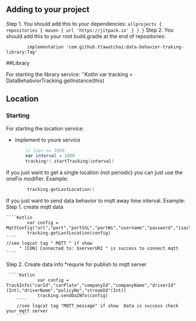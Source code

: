 Adding to your project
----------------------
Step 1. You should add this to your dependencies:
	````
            allprojects {
                    repositories {
                        maven { url 'https://jitpack.io' }
                    }
                }
	````
Step 2. You should add this to your root build.gradle at the end of repositories:

	        implementation 'com.github.ttawatchai:data-behavior-traking-library:Tag'

##Library

For starting the library service:
''Kotlin
        var tracking = DataBehabviorTracking.getInstance(this)
## Location
### Starting

For starting the location service:
- implement to youre service
	````Kotlin
		// 1sec == 1000
		var interval = 1000
		tracking!!.startTracking(interval)
	````

If you just want to get a single location (not periodic) you can just use the oneFix modifier. Example:

````Kotlin
        tracking.getLastLocation()
````
If you just want to send data behavior to mqtt away time interval. Example:
Step 1. create mqtt data

    ````Kotlin
            var config = MqttConfig("url","port","portSSL","portWs","username","password","isactive","createBy","createDate","updateBy","updateDate","topic","id")
            tracking.getLastLocation(config)
    ````
    //see logcat tag " MQTT " if show
         " [CON] Connected to: $serverURI " is success to connect mqtt
    ````

Step 2. Create data info *requrie for publish to mqtt server

     ````Kotlin
                var config = TrackInfo("carId","carPlate","companyId","companyName","driverId"(Int),"driverName","policyNo","streamId"(Int))
                tracking.sendDaINfo(config)
        ````
        //see logcat tag "MQTT_message" if show  Data is success check your mqtt server
        ````
